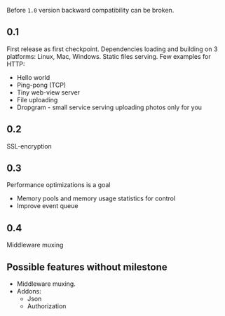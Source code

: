 
Before `1.0` version backward compatibility can be broken.

## 0.1
First release as first checkpoint. Dependencies loading and building on 3 platforms: Linux, Mac, Windows.
Static files serving.
Few examples for HTTP:
- Hello world
- Ping-pong (TCP)
- Tiny web-view server
- File uploading
- Dropgram - small service serving uploading photos only for you

## 0.2
SSL-encryption

## 0.3
Performance optimizations is a goal
- Memory pools and memory usage statistics for control
- Improve event queue

## 0.4
Middleware muxing

## Possible features without milestone
- Middleware muxing.
- Addons:
    - Json
    - Authorization
